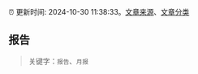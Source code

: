 :alarm_clock: 更新时间: 2024-10-30 11:38:33。[文章来源](/README.md)、[文章分类](/TAGS.md)

## 报告


> 关键字：`报告`、`月报`



